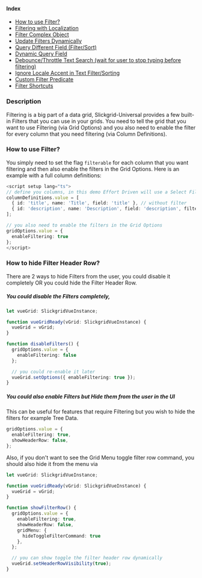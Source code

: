 #### Index
- [How to use Filter?](#how-to-use-filter)
- [Filtering with Localization](input-filter.md#filtering-with-localization-i18n)
- [Filter Complex Object](input-filter.md#how-to-filter-complex-objects)
- [Update Filters Dynamically](input-filter.md#update-filters-dynamically)
- [Query Different Field (Filter/Sort)](input-filter.md#query-different-field)
- [Dynamic Query Field](input-filter.md#dynamic-query-field)
- [Debounce/Throttle Text Search (wait for user to stop typing before filtering)](input-filter.md#debouncethrottle-text-search-wait-for-user-to-stop-typing-before-filtering)
- [Ignore Locale Accent in Text Filter/Sorting](input-filter.md#ignore-locale-accent-in-text-filtersorting)
- [Custom Filter Predicate](input-filter.md#custom-filter-predicate)
- [Filter Shortcuts](input-filter.md#filter-shortcuts)

### Description

Filtering is a big part of a data grid, Slickgrid-Universal provides a few built-in Filters that you can use in your grids. You need to tell the grid that you want to use Filtering (via Grid Options) and you also need to enable the filter for every column that you need filtering (via Column Definitions).

### How to use Filter?
You simply need to set the flag `filterable` for each column that you want filtering and then also enable the filters in the Grid Options. Here is an example with a full column definitions:
```ts
<script setup lang="ts">
// define you columns, in this demo Effort Driven will use a Select Filter
columnDefinitions.value = [
  { id: 'title', name: 'Title', field: 'title' }, // without filter
  { id: 'description', name: 'Description', field: 'description', filterable: true } // with filter
];

// you also need to enable the filters in the Grid Options
gridOptions.value = {
  enableFiltering: true
};
</script>
```

### How to hide Filter Header Row?
There are 2 ways to hide Filters from the user, you could disable it completely OR you could hide the Filter Header Row.

##### You could disable the Filters completely,
```ts
let vueGrid: SlickgridVueInstance;

function vueGridReady(vGrid: SlickgridVueInstance) {
  vueGrid = vGrid;
}

function disableFilters() {
  gridOptions.value = {
    enableFiltering: false
  };

  // you could re-enable it later
  vueGrid.setOptions({ enableFiltering: true });
}
```

##### You could also enable Filters but Hide them from the user in the UI
This can be useful for features that require Filtering but you wish to hide the filters for example Tree Data.

```ts
gridOptions.value = {
  enableFiltering: true,
  showHeaderRow: false,
};
```

Also, if you don't want to see the Grid Menu toggle filter row command, you should also hide it from the menu via

```ts
let vueGrid: SlickgridVueInstance;

function vueGridReady(vGrid: SlickgridVueInstance) {
  vueGrid = vGrid;
}

function showFilterRow() {
  gridOptions.value = {
    enableFiltering: true,
    showHeaderRow: false,
    gridMenu: {
      hideToggleFilterCommand: true
    },
  };

  // you can show toggle the filter header row dynamically
  vueGrid.setHeaderRowVisibility(true);
}
```
